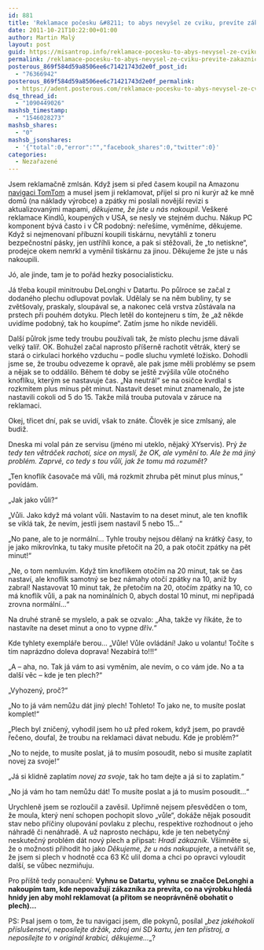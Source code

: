 ```yaml
---
id: 881
title: 'Reklamace počesku &#8211; to abys nevyšel ze cviku, prevíte zákaznická!'
date: 2011-10-21T10:22:00+01:00
author: Martin Malý
layout: post
guid: https://misantrop.info/reklamace-pocesku-to-abys-nevysel-ze-cviku-previte-zakaznicka/
permalink: /reklamace-pocesku-to-abys-nevysel-ze-cviku-previte-zakaznicka/
posterous_869f584d59a8506ee6c71421743d2e0f_post_id:
  - "76366942"
posterous_869f584d59a8506ee6c71421743d2e0f_permalink:
  - https://adent.posterous.com/reklamace-pocesku-to-abys-nevysel-ze-cviku-pr
dsq_thread_id:
  - "1090449026"
mashsb_timestamp:
  - "1546028273"
mashsb_shares:
  - "0"
mashsb_jsonshares:
  - '{"total":0,"error":"","facebook_shares":0,"twitter":0}'
categories:
  - Nezařazené
---
```

Jsem reklamačně zmls&aacute;n. Když jsem si před časem koupil na Amazonu [navigaci TomTom](https://www.amazon.com/s?ie=UTF8&redirect=true&ref_=sr_tref_p_brandtextbin_7&keywords=gps&qid=1319192493&rnid=15784691&rh=n%3A172526%2Cp_brandtextbin%3ATomTom%2Ck%3Agps&_encoding=UTF8&tag=dein-20&linkCode=ur2&camp=1789&creative=390957)<img class=" jrfaapqczfodioceztij jrfaapqczfodioceztij jrfaapqczfodioceztij jrfaapqczfodioceztij jrfaapqczfodioceztij jrfaapqczfodioceztij jrfaapqczfodioceztij" src="https://www.assoc-amazon.com/e/ir?t=dein-20&l=ur2&o=1" border="0" height="1" alt="" style="border: none !important; margin: 0px !important;" width="1" /> a musel jsem ji reklamovat, přijel si pro ni kur&yacute;r až ke mně domů (na n&aacute;klady v&yacute;robce) a zp&aacute;tky mi poslali nověj&scaron;&iacute; revizi s aktualizovan&yacute;mi mapami, _děkujeme, že jste u n&aacute;s nakoupil_. Ve&scaron;ker&eacute; reklamace Kindlů, koupen&yacute;ch v USA, se nesly ve stejn&eacute;m duchu. N&aacute;kup PC komponent b&yacute;v&aacute; často i v ČR podobn&yacute;: neře&scaron;&iacute;me, vyměn&iacute;me, děkujeme. Když si nejmenovan&iacute; př&iacute;buzn&iacute; koupili tisk&aacute;rnu, nevyt&aacute;hli z toneru bezpečnostn&iacute; p&aacute;sky, jen ustř&iacute;hli konce, a pak si stěžovali, že &#8222;to netiskne&#8220;, prodejce okem nemrkl a vyměnil tisk&aacute;rnu za jinou. Děkujeme že jste u n&aacute;s nakoupili.

J&oacute;, ale jinde, tam je to poř&aacute;d hezky posocialisticku.

J&aacute; třeba koupil minitroubu DeLonghi v Datartu. Po půlroce se začal z dodan&eacute;ho plechu odlupovat povlak. Udělaly se na něm bubliny, ty se zvět&scaron;ovaly, praskaly, sloup&aacute;val se, a nakonec cel&aacute; vrstva zůst&aacute;vala na prstech při pouh&eacute;m dotyku. Plech letěl do kontejneru s t&iacute;m, že &#8222;až někde uvid&iacute;me podobn&yacute;, tak ho koup&iacute;me&#8220;. Zat&iacute;m jsme ho nikde neviděli.

Dal&scaron;&iacute; půlrok jsme tedy troubu použ&iacute;vali tak, že m&iacute;sto plechu jsme d&aacute;vali velk&yacute; tal&iacute;ř. OK. Bohužel začal naprosto př&iacute;&scaron;erně rachotit větr&aacute;k, kter&yacute; se star&aacute; o cirkulaci hork&eacute;ho vzduchu &#8211; podle sluchu vymlet&eacute; ložisko. Dohodli jsme se, že troubu odvezeme k opravě, ale pak jsme měli probl&eacute;my se psem a nějak se to odd&aacute;lilo. Během t&eacute; doby se je&scaron;tě zv&yacute;&scaron;ila vůle otočn&eacute;ho knofl&iacute;ku, kter&yacute;m se nastavuje čas. &#8222;Na neutr&aacute;l&#8220; se na osičce kvrdlal s rozkmitem plus m&iacute;nus pět minut. Nastavit deset minut znamenalo, že jste nastavili cokoli od 5 do 15. Takže mil&aacute; trouba putovala v z&aacute;ruce na reklamaci.

Okej, třicet dn&iacute;, pak se uvid&iacute;, v&scaron;ak to zn&aacute;te. Člověk je sice zmlsan&yacute;, ale budiž.

Dneska mi volal p&aacute;n ze servisu (jm&eacute;no mi uteklo, nějak&yacute; XYservis). Pr&yacute; _že tedy ten větr&aacute;ček rachot&iacute;, sice on mysl&iacute;, že OK, ale vyměn&iacute; to. Ale že m&aacute; jin&yacute; probl&eacute;m. Zaprv&eacute;, co tedy s tou vůl&iacute;, jak že tomu m&aacute; rozumět?_

&#8222;Ten knofl&iacute;k časovače m&aacute; vůli, m&aacute; rozkmit zhruba pět minut plus m&iacute;nus,&#8220; pov&iacute;d&aacute;m.

&#8222;Jak jako vůli?&#8220;

&#8222;Vůli. Jako když m&aacute; volant vůli. Nastav&iacute;m to na deset minut, ale ten knofl&iacute;k se vikl&aacute; tak, že nev&iacute;m, jestli jsem nastavil 5 nebo 15&#8230;&#8220;

&#8222;No pane, ale to je norm&aacute;ln&iacute;&#8230; Tyhle trouby nejsou dělan&yacute; na kr&aacute;tk&yacute; časy, to je jako mikrovlnka, tu taky mus&iacute;te přetočit na 20, a pak otočit zp&aacute;tky na pět minut!&#8220;

&#8222;Ne, o tom nemluv&iacute;m. Když t&iacute;m knofl&iacute;kem otoč&iacute;m na 20 minut, tak se čas nastav&iacute;, ale knofl&iacute;k samotn&yacute; se bez n&aacute;mahy otoč&iacute; zp&aacute;tky na 10, aniž by zabral! Nastavovat 10 minut tak, že přetoč&iacute;m na 20, otoč&iacute;m zp&aacute;tky na 10, co m&aacute; knofl&iacute;k vůli, a pak na nomin&aacute;ln&iacute;ch 0, abych dostal 10 minut, mi nepřipad&aacute; zrovna norm&aacute;ln&iacute;&#8230;&#8220;

Na druh&eacute; straně se myslelo, a pak se ozvalo: &#8222;Aha, takže vy ř&iacute;k&aacute;te, že to nastav&iacute;te na deset minut a ono to vypne dř&iacute;v.&#8220;

Kde tyhlety exempl&aacute;ře berou&#8230; &#8222;Vůle! Vůle ovl&aacute;d&aacute;n&iacute;! Jako u volantu! Toč&iacute;te s t&iacute;m napr&aacute;zdno doleva doprava! Nezab&iacute;r&aacute; to!!!&#8220;

&#8222;A &#8211; aha, no. Tak j&aacute; v&aacute;m to asi vyměn&iacute;m, ale nev&iacute;m, o co v&aacute;m jde. No a ta dal&scaron;&iacute; věc &#8211; kde je ten plech?&#8220;

&#8222;Vyhozen&yacute;, proč?&#8220;

&#8222;No to j&aacute; v&aacute;m nemůžu d&aacute;t jin&yacute; plech! Tohleto! To jako ne, to mus&iacute;te poslat komplet!&#8220;

&#8222;Plech byl zničen&yacute;, vyhodil jsem ho už před rokem, když jsem, po pravdě řečeno, doufal, že troubu na reklamaci d&aacute;vat nebudu. Kde je probl&eacute;m?&#8220;

&#8222;No to nejde, to mus&iacute;te poslat, j&aacute; to mus&iacute;m posoudit, nebo si mus&iacute;te zaplatit novej za svoje!&#8220;

&#8222;J&aacute; si klidně zaplat&iacute;m _novej za svoje_, tak ho tam dejte a j&aacute; si to zaplat&iacute;m.&#8220;

&#8222;No j&aacute; v&aacute;m ho tam nemůžu d&aacute;t! To mus&iacute;te poslat a j&aacute; to mus&iacute;m posoudit&#8230;&#8220;

Urychleně jsem se rozloučil a zavěsil. Upř&iacute;mně nejsem přesvědčen o tom, že moula, kter&yacute; nen&iacute; schopen pochopit slovo &#8222;vůle&#8220;, dok&aacute;že nějak posoudit stav nebo př&iacute;činy olupov&aacute;n&iacute; povlaku z plechu, respektive rozhodnout o jeho n&aacute;hradě či nen&aacute;hradě. A už naprosto nech&aacute;pu, kde je ten nebetyčn&yacute; neskutečn&yacute; probl&eacute;m d&aacute;t nov&yacute; plech a připsat: _Hrad&iacute; z&aacute;kazn&iacute;k_. V&scaron;imněte si, že o možnosti přihodit ho jako _Děkujeme, že u n&aacute;s nakupujete_, a netv&aacute;řit se, že jsem si plech v hodnotě cca 63 Kč ulil doma a chci po opravci vyloudit dal&scaron;&iacute;, se vůbec nezmiňuju.

Pro př&iacute;&scaron;tě tedy ponaučen&iacute;: **Vyhnu se Datartu, vyhnu se značce DeLonghi a nakoup&iacute;m tam, kde nepovažuj&iacute; z&aacute;kazn&iacute;ka za prev&iacute;ta, co na v&yacute;robku hled&aacute; hnidy jen aby mohl reklamovat (a přitom se neopr&aacute;vněně obohatit o plech)&#8230;**

PS: Psal jsem o tom, že tu navigaci jsem, dle pokynů, pos&iacute;lal &#8222;_bez jak&eacute;hokoli př&iacute;slu&scaron;enstv&iacute;, nepos&iacute;lejte drž&aacute;k, zdroj ani SD kartu, jen ten př&iacute;stroj, a nepos&iacute;lejte to v origin&aacute;l krabici, děkujeme&#8230;_&#8222;?